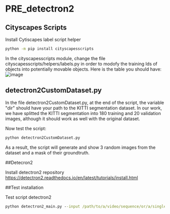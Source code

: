# PRE_detectron2
## Cityscapes Scripts
Install Cytiscapes label script helper
```cmd
python -m pip install cityscapesscripts
```
In the cityscapesscripts module, change the file cityscapesscripts/helpers/labels.py in order to modofy the training Ids of objects into potentially movable objects. Here is the table you should have:
![image](https://user-images.githubusercontent.com/81633901/180443209-ba79a77c-9c58-4480-9474-f84ee2bbe220.png)

## detectron2CustomDataset.py

In the file detectron2CustomDataset.py, at the end of the script, the variable "dir" should have your path to the KITTI segmentation dataset. In our work, we have splitted the KITTI segmentation into 180 training and 20 validation images, although it should work as well with the original dataset.

Now test the script:

```cmd
python detectron2CustomDataset.py
```
As a result, the script will generate and show 3 random images from the dataset and a mask of their groundtruth.

##Detecron2

Install detectron2 repository
https://detectron2.readthedocs.io/en/latest/tutorials/install.html

##Test installation

Test script detectron2

```cmd
python detectron2_main.py --input /path/to/a/video/sequence/or/a/single/image/from/KITTI --dataset kitti --ckpt /path/to/model.pth
```


